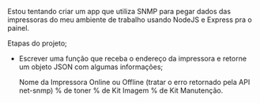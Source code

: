 Estou tentando criar um app que utiliza SNMP para pegar dados das impressoras do meu ambiente de trabalho usando NodeJS e Express pra o painel.

Etapas do projeto;

* Escrever uma função que receba o endereço da impressora e retorne um objeto JSON com algumas informações;

    Nome da Impressora
    Online ou Offline (tratar o erro retornado pela API net-snmp)
    % de toner
    % de Kit Imagem
    % de Kit Manutenção.
            
